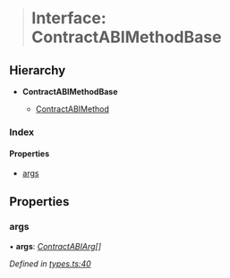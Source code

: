 > # Interface: ContractABIMethodBase

## Hierarchy

* **ContractABIMethodBase**

  * [ContractABIMethod](_types_.contractabimethod.md)

### Index

#### Properties

* [args](_types_.contractabimethodbase.md#args)

## Properties

###  args

• **args**: *[ContractABIArg](_types_.contractabiarg.md)[]*

*Defined in [types.ts:40](https://github.com/polkadot-js/api/blob/28cf21d/packages/api-contract/src/types.ts#L40)*
